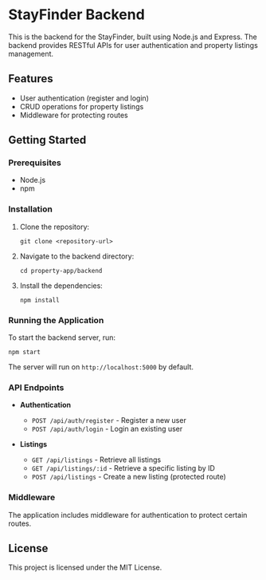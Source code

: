 # StayFinder Backend

This is the backend for the StayFinder, built using Node.js and Express. The backend provides RESTful APIs for user authentication and property listings management.

## Features

- User authentication (register and login)
- CRUD operations for property listings
- Middleware for protecting routes

## Getting Started

### Prerequisites

- Node.js
- npm

### Installation

1. Clone the repository:
   ```
   git clone <repository-url>
   ```

2. Navigate to the backend directory:
   ```
   cd property-app/backend
   ```

3. Install the dependencies:
   ```
   npm install
   ```

### Running the Application

To start the backend server, run:
```
npm start
```

The server will run on `http://localhost:5000` by default.

### API Endpoints

- **Authentication**
  - `POST /api/auth/register` - Register a new user
  - `POST /api/auth/login` - Login an existing user

- **Listings**
  - `GET /api/listings` - Retrieve all listings
  - `GET /api/listings/:id` - Retrieve a specific listing by ID
  - `POST /api/listings` - Create a new listing (protected route)

### Middleware

The application includes middleware for authentication to protect certain routes.

## License

This project is licensed under the MIT License.